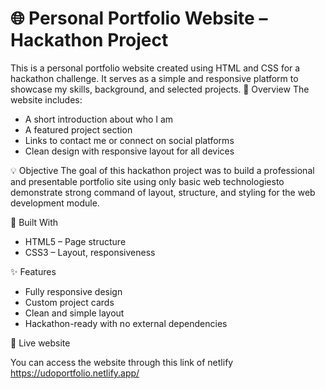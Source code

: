 # 🌐 Personal Portfolio Website – Hackathon Project

This is a personal portfolio website created using HTML and CSS for a hackathon challenge. It serves as a simple and responsive platform to showcase my skills, background, and selected projects.
📌 Overview
The website includes:
- A short introduction about who I am
- A featured project section
- Links to contact me or connect on social platforms
- Clean design with responsive layout for all devices

💡 Objective
The goal of this hackathon project was to build a professional and presentable portfolio site using only basic web technologiesto demonstrate strong command of layout, structure, and styling for the web development module.

 🧰 Built With
- HTML5 – Page structure
- CSS3 – Layout, responsiveness

 ✨ Features
- Fully responsive design
- Custom project cards
- Clean and simple layout
- Hackathon-ready with no external dependencies

 🚀 Live website
 
 You can access the website through this link of netlify https://udoportfolio.netlify.app/
 
 
